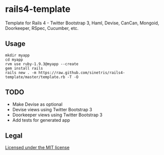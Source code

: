 rails4-template
===============

Template for Rails 4 - Twitter Bootstrap 3, Haml, Devise, CanCan, Mongoid, Doorkeeper, RSpec, Cucumber, etc.

## Usage ##

```
mkdir myapp
cd myapp
rvm use ruby-1.9.3@myapp --create
gem install rails
rails new . -m https://raw.github.com/sinetris/rails4-template/master/template.rb -T -O
```

## TODO ##

-   Make Devise as optional
-   Devise views using Twitter Bootstrap 3
-   Doorkeeper views using Twitter Bootstrap 3
-   Add tests for generated app

## Legal ##

[Licensed under the MIT license](http://www.opensource.org/licenses/mit-license.php)